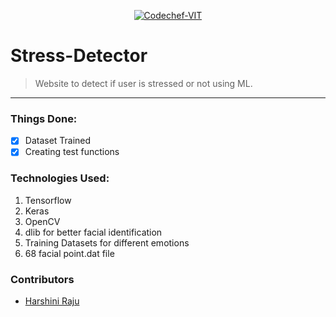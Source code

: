 <p align="center"><a href="https://www.codechefvit.com" target="_blank"><img src="https://s3.amazonaws.com/codechef_shared/sites/all/themes/abessive/logo-3.png" title="CodeChef-VIT" alt="Codechef-VIT"></a>
</p>


# Stress-Detector
> <Subtitle>
> Website to detect if user is stressed or not using ML.
---

### Things Done:
- [x] Dataset Trained
- [x] Creating test functions

### Technologies Used:
1. Tensorflow
2. Keras
3. OpenCV
4. dlib for better facial identification
5. Training Datasets for different emotions
6. 68 facial point.dat file 


### Contributors
- <a href="https://github.com/HarshiniR4">Harshini Raju</a>
